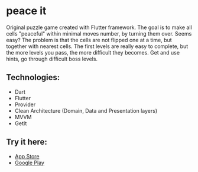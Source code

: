 # peace it

Original puzzle game created with Flutter framework.
The goal is to make all cells "peaceful" within minimal moves number, by turning them over. Seems easy?
The problem is that the cells are not flipped one at a time, but together with nearest cells.
The first levels are really easy to complete, but the more levels you pass, the more difficult they becomes.
Get and use hints, go through difficult boss levels.

## Technologies:

- Dart
- Flutter
- Provider
- Clean Architecture (Domain, Data and Presentation layers)
- MVVM
- GetIt

## Try it here:

- <a href="https://apps.apple.com/us/app/peace-it/id1613042804">App Store</a>
- <a href="https://play.google.com/store/apps/details?id=com.qumyz.peaceit">Google Play</a>